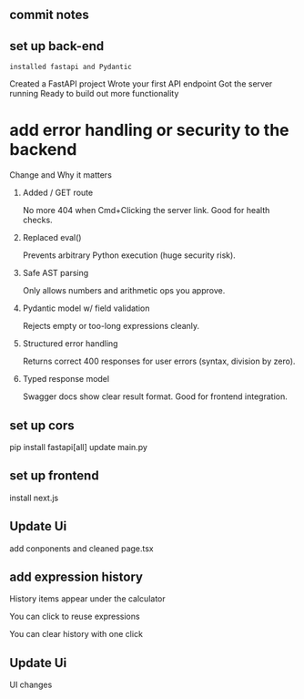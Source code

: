 ## commit notes

## set up back-end

    installed fastapi and Pydantic

Created a FastAPI project
Wrote your first API endpoint
Got the server running
Ready to build out more functionality

# add error handling or security to the backend

Change and Why it matters

1. Added / GET route

   No more 404 when Cmd+Clicking the server link. Good for health checks.

2. Replaced eval()

   Prevents arbitrary Python execution (huge security risk).

3. Safe AST parsing

   Only allows numbers and arithmetic ops you approve.

4. Pydantic model w/ field validation

   Rejects empty or too-long expressions cleanly.

5. Structured error handling

   Returns correct 400 responses for user errors (syntax, division by zero).

6. Typed response model

   Swagger docs show clear result format. Good for frontend integration.

## set up cors

pip install fastapi[all]
update main.py

## set up frontend

install next.js

## Update Ui

add conponents and cleaned page.tsx

## add expression history

History items appear under the calculator

You can click to reuse expressions

You can clear history with one click

## Update Ui

UI changes
